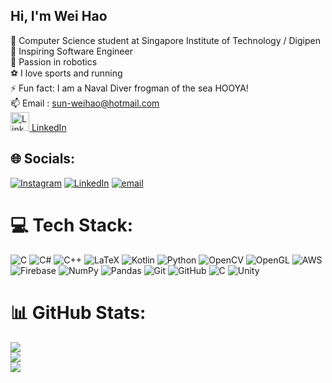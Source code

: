 ## Hi, I'm Wei Hao

🧠 Computer Science student at Singapore Institute of Technology / Digipen <br/>
🌱 Inspiring Software Engineer <br/>
🤖 Passion in robotics <br/>
⚽ I love sports and running <br/>
⚡ Fun fact: I am a Naval Diver frogman of the sea HOOYA! <br/>
📫 Email : sun-weihao@hotmail.com <br/>
[<img src="https://raw.githubusercontent.com/danielcranney/readme-icons/main/icons/linkedin-colour.svg" width="30" height="30" alt="LinkedIn logo" /> LinkedIn](https://www.linkedin.com/in/sun-wei-hao/) <br/>

## 🌐 Socials:
[![Instagram](https://img.shields.io/badge/Instagram-%23E4405F.svg?logo=Instagram&logoColor=white)](https://instagram.com/weihaowh_) [![LinkedIn](https://img.shields.io/badge/LinkedIn-%230077B5.svg?logo=linkedin&logoColor=white)](https://linkedin.com/in/sun-wei-hao) [![email](https://img.shields.io/badge/Email-D14836?logo=gmail&logoColor=white)](mailto:sun-weihao@hotmail.com) 

# 💻 Tech Stack:
![C](https://img.shields.io/badge/c-%2300599C.svg?style=for-the-badge&logo=c&logoColor=white) ![C#](https://img.shields.io/badge/c%23-%23239120.svg?style=for-the-badge&logo=csharp&logoColor=white) ![C++](https://img.shields.io/badge/c++-%2300599C.svg?style=for-the-badge&logo=c%2B%2B&logoColor=white) ![LaTeX](https://img.shields.io/badge/latex-%23008080.svg?style=for-the-badge&logo=latex&logoColor=white) ![Kotlin](https://img.shields.io/badge/kotlin-%237F52FF.svg?style=for-the-badge&logo=kotlin&logoColor=white) ![Python](https://img.shields.io/badge/python-3670A0?style=for-the-badge&logo=python&logoColor=ffdd54) ![OpenCV](https://img.shields.io/badge/opencv-%23white.svg?style=for-the-badge&logo=opencv&logoColor=white) ![OpenGL](https://img.shields.io/badge/OpenGL-%23FFFFFF.svg?style=for-the-badge&logo=opengl) ![AWS](https://img.shields.io/badge/AWS-%23FF9900.svg?style=for-the-badge&logo=amazon-aws&logoColor=white) ![Firebase](https://img.shields.io/badge/firebase-%23039BE5.svg?style=for-the-badge&logo=firebase) ![NumPy](https://img.shields.io/badge/numpy-%23013243.svg?style=for-the-badge&logo=numpy&logoColor=white) ![Pandas](https://img.shields.io/badge/pandas-%23150458.svg?style=for-the-badge&logo=pandas&logoColor=white) ![Git](https://img.shields.io/badge/git-%23F05033.svg?style=for-the-badge&logo=git&logoColor=white) ![GitHub](https://img.shields.io/badge/github-%23121011.svg?style=for-the-badge&logo=github&logoColor=white) ![C](https://img.shields.io/badge/c-%2300599C.svg?style=for-the-badge&logo=c&logoColor=white) ![Unity](https://img.shields.io/badge/unity-%23000000.svg?style=for-the-badge&logo=unity&logoColor=white)
# 📊 GitHub Stats:
![](https://github-readme-stats.vercel.app/api?username=weihaowh&theme=radical&hide_border=false&include_all_commits=true&count_private=false)<br/>
![](https://nirzak-streak-stats.vercel.app/?user=weihaowh&theme=radical&hide_border=false)<br/>
![](https://github-readme-stats.vercel.app/api/top-langs/?username=weihaowh&theme=radical&hide_border=false&include_all_commits=true&count_private=false&layout=compact)
